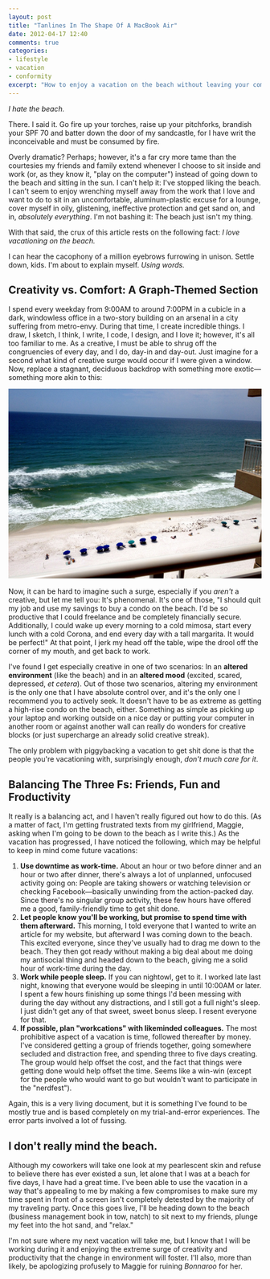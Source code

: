 ```yaml
---
layout: post
title: "Tanlines In The Shape Of A MacBook Air"
date: 2012-04-17 12:40
comments: true
categories:
- lifestyle
- vacation
- conformity
excerpt: "How to enjoy a vacation on the beach without leaving your computer."
---
```


_I hate the beach._

There. I said it. Go fire up your torches, raise up your pitchforks, brandish your SPF 70 and batter down the door of my sandcastle, for I have writ the inconceivable and must be consumed by fire.

Overly dramatic? Perhaps; however, it's a far cry more tame than the courtesies my friends and family extend whenever I choose to sit inside and work (or, as they know it, "play on the computer") instead of going down to the beach and sitting in the sun. I can't help it: I've stopped liking the beach. I can't seem to enjoy wrenching myself away from the work that I love and want to do to sit in an uncomfortable, aluminum-plastic excuse for a lounge, cover myself in oily, glistening, ineffective protection and get sand on, and in, _absolutely everything_. I'm not bashing it: The beach just isn't my thing.

With that said, the crux of this article rests on the following fact: _I love vacationing on the beach._

I can hear the cacophony of a million eyebrows furrowing in unison. Settle down, kids. I'm about to explain myself. _Using words._

<!-- more -->

## Creativity vs. Comfort: A Graph-Themed Section

I spend every weekday from 9:00AM to around 7:00PM in a cubicle in a dark, windowless office in a two-story building on an arsenal in a city suffering from metro-envy. During that time, I create incredible things. I draw, I sketch, I think, I write, I code, I design, and I love it; however, it's all too familiar to me. As a creative, I must be able to shrug off the congruencies of every day, and I do, day-in and day-out. Just imagine for a second what kind of creative surge would occur if I were given a window. Now, replace a stagnant, deciduous backdrop with something more exotic—something more akin to this:

![My actual view](/post-media/places/destin-towers-balcony-day.jpg)

Now, it can be hard to imagine such a surge, especially if you _aren't_ a creative, but let me tell you: It's phenomenal. It's one of those, "I should quit my job and use my savings to buy a condo on the beach. I'd be so productive that I could freelance and be completely financially secure. Additionally, I could wake up every morning to a cold mimosa, start every lunch with a cold Corona, and end every day with a tall margarita. It would be perfect!" At that point, I jerk my head off the table, wipe the drool off the corner of my mouth, and get back to work.

I've found I get especially creative in one of two scenarios: In an __altered environment__ (like the beach) and in an __altered mood__ (excited, scared, depressed, _et cetera_). Out of those two scenarios, altering my environment is the only one that I have absolute control over, and it's the only one I recommend you to actively seek. It doesn't have to be as extreme as getting a high-rise condo on the beach, either. Something as simple as picking up your laptop and working outside on a nice day or putting your computer in another room or against another wall can really do wonders for creative blocks (or just supercharge an already solid creative streak).

The only problem with piggybacking a vacation to get shit done is that the people you're vacationing with, surprisingly enough, _don't much care for it_.

## Balancing The Three Fs: Friends, Fun and Froductivity

It really is a balancing act, and I haven't really figured out how to do this. (As a matter of fact, I'm getting frustrated texts from my girlfriend, Maggie, asking when I'm going to be down to the beach as I write this.) As the vacation has progressed, I have noticed the following, which may be helpful to keep in mind come future vacations:

1. __Use downtime as work-time.__ About an hour or two before dinner and an hour or two after dinner, there's always a lot of unplanned, unfocused activity going on: People are taking showers or watching television or checking Facebook—basically unwinding from the action-packed day. Since there's no singular group activity, these few hours have offered me a good, family-friendly time to get shit done.
2. __Let people know you'll be working, but promise to spend time with them afterward.__ This morning, I told everyone that I wanted to write an article for my website, but afterward I was coming down to the beach. This excited everyone, since they've usually had to drag me down to the beach. They then got ready without making a big deal about me doing my antisocial thing and headed down to the beach, giving me a solid hour of work-time during the day.
3. __Work while people sleep.__ If you can nightowl, get to it. I worked late last night, knowing that everyone would be sleeping in until 10:00AM or later. I spent a few hours finishing up some things I'd been messing with during the day without any distractions, and I still got a full night's sleep. I just didn't get any of that sweet, sweet bonus sleep. I resent everyone for that.
4. __If possible, plan "workcations" with likeminded colleagues.__ The most prohibitive aspect of a vacation is time, followed thereafter by money. I've considered getting a group of friends together, going somewhere secluded and distraction free, and spending three to five days creating. The group would help offset the cost, and the fact that things were getting done would help offset the time. Seems like a win-win (except for the people who would want to go but wouldn't want to participate in the "nerdfest").

Again, this is a very living document, but it is something I've found to be mostly true and is based completely on my trial-and-error experiences. The error parts involved a lot of fussing.

## I don't really mind the beach.

Although my coworkers will take one look at my pearlescent skin and refuse to believe there has ever existed a sun, let alone that I  was at a beach for five days, I have had a great time. I've been able to use the vacation in a way that's appealing to me by making a few compromises to make sure my time spent in front of a screen isn't completely detested by the majority of my traveling party. Once this goes live, I'll be heading down to the beach (business management book in tow, natch) to sit next to my friends, plunge my feet into the hot sand, and "relax."

I'm not sure where my next vacation will take me, but I know that I will be working during it and enjoying the extreme surge of creativity and productivity that the change in environment will foster. I'll also, more than likely, be apologizing profusely to Maggie for ruining _Bonnaroo_ for her.